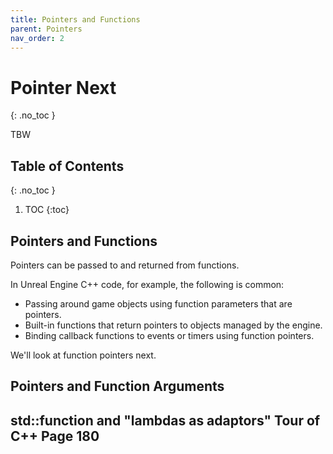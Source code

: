 ```yaml
---
title: Pointers and Functions
parent: Pointers
nav_order: 2
---
```


<!-- prettier-ignore-start -->

# Pointer Next
{: .no_toc }

TBW

## Table of Contents
{: .no_toc }

1. TOC
{:toc}

<!-- prettier-ignore-end -->

## Pointers and Functions

Pointers can be passed to and returned from functions.

In Unreal Engine C++ code, for example, the following is common:

- Passing around game objects using function parameters that are pointers.
- Built-in functions that return pointers to objects managed by the engine.
- Binding callback functions to events or timers using function pointers.

We'll look at function pointers next.

## Pointers and Function Arguments

## std::function and "lambdas as adaptors" Tour of C++ Page 180
